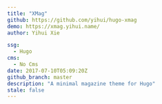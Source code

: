 ```yaml
---
title: "XMag"
github: https://github.com/yihui/hugo-xmag
demo: https://xmag.yihui.name/
author: Yihui Xie

ssg:
  - Hugo
cms:
  - No Cms
date: 2017-07-10T05:09:20Z
github_branch: master
description: "A minimal magazine theme for Hugo"
stale: false
---
```

